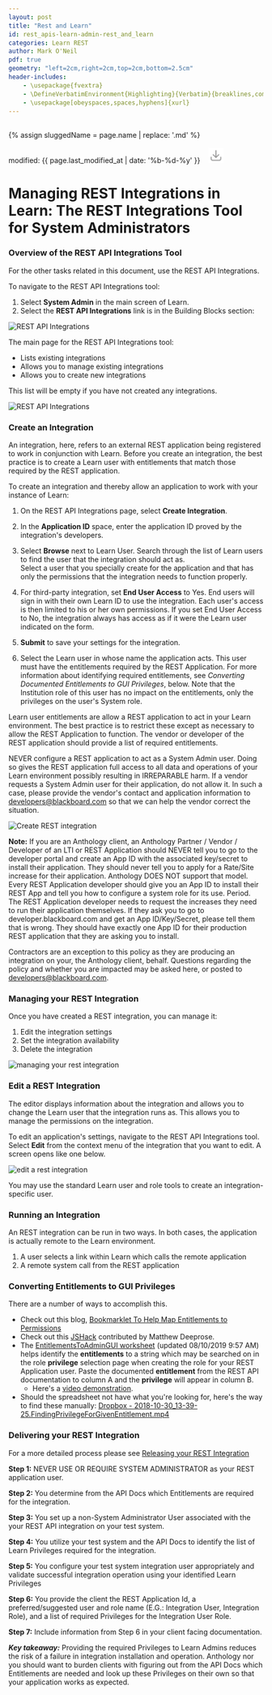 ```yaml
---
layout: post
title: "Rest and Learn"
id: rest_apis-learn-admin-rest_and_learn
categories: Learn REST
author: Mark O'Neil
pdf: true
geometry: "left=2cm,right=2cm,top=2cm,bottom=2.5cm"
header-includes:
    - \usepackage{fvextra}
    - \DefineVerbatimEnvironment{Highlighting}{Verbatim}{breaklines,commandchars=\\\{\}}
    - \usepackage[obeyspaces,spaces,hyphens]{xurl}
---
```

<div>&nbsp;</div>
{% assign sluggedName = page.name | replace: '.md' %}
<div class="download-btn-placement"><br>modified: {{ page.last_modified_at | date: '%b-%d-%y' }} &nbsp;&nbsp; 
<a href="/assets/pdfs{{page.dir}}{{sluggedName}}.pdf" target="_blank"><img class="download-button" src="/assets/img/download.png" height="30px"></a></div>

# Managing REST Integrations in Learn: The REST Integrations Tool for System Administrators

### Overview of the REST API Integrations Tool

For the other tasks related in this document, use the REST API Integrations.

To navigate to the REST API Integrations tool:

  1. Select **System Admin** in the main screen of Learn.
  2. Select the **REST API Integrations** link is in the Building Blocks section:

![REST API Integrations](/assets/img/rest-and-learn-1.png)

The main page for the REST API Integrations tool:

  * Lists existing integrations
  * Allows you to manage existing integrations
  * Allows you to create new integrations

This list will be empty if you have not created any integrations.

![REST API Integrations](/assets/img/rest-and-learn-2.png)

### Create an Integration

An integration, here, refers to an external REST application being registered
to work in conjunction with Learn. Before you create an
integration, the best practice is to create a Learn user with entitlements
that match those required by the REST application.

To create an integration and thereby allow an application to work with your
instance of Learn:

  1. On the REST API Integrations page, select **Create Integration**.
  2. In the **Application ID** space, enter the application ID proved by the integration's developers.
  3. Select **Browse** next to Learn User. Search through the list of Learn users to find the user that the integration should act as.  
Select a user that you specially create for the application and that has only
the permissions that the integration needs to function properly.

  4. For third-party integration, set **End User Access** to Yes. End users will sign in with their own Learn ID to use the integration. Each user's access is then limited to his or her own permissions. If you set End User Access to No, the integration always has access as if it were the Learn user indicated on the form.
  5. **Submit** to save your settings for the integration.
  6. Select the Learn user in whose name the application acts. This user must have the entitlements required by the REST Application. For more information about identifying required entitlements, see _Converting Documented Entitlements to GUI Privileges_, below. Note that the Institution role of this user has no impact on the entitlements, only the privileges on the user's System role. 

Learn user entitlements are allow a REST application to act in your Learn
environment. The best practice is to restrict these except as necessary to
allow the REST Application to function. The vendor or developer of the REST
application should provide a list of required entitlements.

NEVER configure a REST application to act as a System Admin user. Doing so
gives the REST application full access to all data and operations of your
Learn environment possibly resulting in IRREPARABLE harm. If a vendor requests
a System Admin user for their application, do not allow it. In such a case,
please provide the vendor's contact and application information to
[developers@blackboard.com](mailto:developers@blackboard.com) so that we can
help the vendor correct the situation.

![Create REST integration](/assets/img/rest-and-learn-3.png)

**Note:** If you are an Anthology client, an Anthology Partner / Vendor / Developer of an LTI or REST Application should NEVER tell you to go to the developer portal and create an App ID with the associated key/secret to install their application. They should never tell you to apply for a Rate/Site increase for their application. Anthology DOES NOT support that model. Every REST Application developer should give you an App ID to install their REST App and tell you how to configure a system role for its use. Period. The REST Application developer needs to request the increases they need to run their application themselves. If they ask you to go to developer.blackboard.com and get an App ID/Key/Secret, please tell them that is wrong. They should have exactly one App ID for their production REST application that they are asking you to install.

Contractors are an exception to this policy as they are producing an
integration on your, the Anthology client, behalf. Questions regarding the
policy and whether you are impacted may be asked here, or posted to
[developers@blackboard.com](mailto:developers@blackboard.com).

### Managing your REST Integration

Once you have created a REST integration, you can manage it:

  1. Edit the integration settings
  2. Set the integration availability
  3. Delete the integration

![managing your rest integration](/assets/img/rest-and-learn-4.png)

### Edit a REST Integration

The editor displays information about the integration and allows you to change
the Learn user that the integration runs as. This allows you to manage the
permissions on the integration.

To edit an application's settings, navigate to the REST API Integrations tool.
Select **Edit** from the context menu of the integration that you want to
edit. A screen opens like one below.

![edit a rest integration](/assets/img/rest-and-learn-5.png)

You may use the standard Learn user and role tools to create an integration-
specific user.

### Running an Integration

An REST integration can be run in two ways. In both cases, the application is
actually remote to the Learn environment.

  1. A user selects a link within Learn which calls the remote application
  2. A remote system call from the REST application


### Converting Entitlements to GUI Privileges

There are a number of ways to accomplish this. 

* Check out this blog, [Bookmarklet To Help
Map Entitlements to Permissions](https://community.blackboard.com/blogs/4/18)
* Check out this [JSHack](https://mle.southampton.ac.uk/bb/SHOW-HIDDEN.zip) contributed by Matthew Deeprose.
* The [EntitlementsToAdminGUI worksheet](/attachments/EntitlementstoAdminGUI.xlsx) (updated 08/10/2019 9:57 AM)
helps identify the **entitlements** to a string which may be searched on in
the role **privilege** selection page when creating the role for your REST
Application user. Paste the documented **entitlement** from the REST API
documentation to column A and the **privilege** will appear in column B.
  * Here's a [video demonstration](https://www.dropbox.com/s/552vjf3vr5fwjyg/2018-10-25_12-53-22.CreatingYourUniqueSystemRoleForYourRESTAppIntegration.mp4%3Fdl%3D0).
* Should the spreadsheet not have what you're looking for, here's the way to
find these manually: [Dropbox - 2018-10-30_13-39-25.FindingPrivilegeForGivenEntitlement.mp4](https://www.dropbox.com/s/i6m80k7prqaxfcs/2018-10-30_13-39-25.FindingPrivilegeForGivenEntitlement.mp4%3Fdl%3D0)


### Delivering your REST Integration

For a more detailed process please see [Releasing your REST Integration](/rest-apis/learn/getting-started/releasing-your-integration)

**Step 1:** NEVER USE OR REQUIRE SYSTEM ADMINISTRATOR as your REST application user.

**Step 2:** You determine from the API Docs which Entitlements are required for the integration.

**Step 3:** You set up a non-System Administrator User associated with the your REST API integration on your test system.

**Step 4:** You utilize your test system and the API Docs to identify the list of Learn Privileges required for the integration.

**Step 5:** You configure your test system integration user appropriately and validate successful integration operation using your identified Learn Privileges

**Step 6:** You provide the client the REST Application Id, a preferred/suggested user and role name (E.G.: <application name> Integration User, <application name> Integration Role), and a list of required Privileges for the Integration User Role.

**Step 7:** Include information from Step 6 in your client facing documentation.

_**Key takeaway:**_ Providing the required Privileges to Learn Admins reduces the risk of a failure in integration installation and operation. Anthology nor you should want to burden clients with figuring out from the API Docs which Entitlements are needed and look up these Privileges on their own so that your application works as expected.

